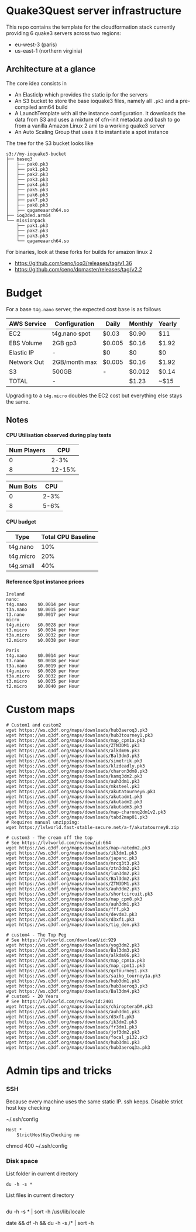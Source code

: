 # Quake3Quest server infrastructure

This repo contains the template for the cloudformation stack currently providing 6 quake3 servers across two regions:

- eu-west-3 (paris)
- us-east-1 (northern virginia)


## Architecture at a glance

The core idea consists in

- An ElasticIp which provides the static ip for the servers
- An S3 bucket to store the base ioquake3 files, namely all `.pk3` and a pre-compiled arm64 build
- A LaunchTemplate with all the instance configuration. It downloads the data from S3 and uses a mixture of cfn-init metadata and bash to go from a vanilla Amazon Linux 2 ami to a working quake3 server
- An Auto Scaling Group that uses it to instantiate a spot instance


The tree for the S3 bucket looks like

```
s3://my-ioquake3-bucket
├── baseq3
│   ├── pak0.pk3
│   ├── pak1.pk3
│   ├── pak2.pk3
│   ├── pak3.pk3
│   ├── pak4.pk3
│   ├── pak5.pk3
│   ├── pak6.pk3
│   ├── pak7.pk3
│   ├── pak8.pk3
│   ├── qagameaarch64.so
├── ioq3ded.arm64
└── missionpack
    ├── pak1.pk3
    ├── pak2.pk3
    ├── pak3.pk3
    └── qagameaarch64.so
```

For binaries, look at these forks for builds for amazon linux 2
- https://github.com/ceno/ioq3/releases/tag/v1.36
- https://github.com/ceno/dpmaster/releases/tag/v2.2

# Budget

For a base `t4g.nano` server, the expected cost base is as follows

| AWS Service | Configuration | Daily  | Monthly | Yearly |
|-------------|---------------|--------|---------|--------|
| EC2         | t4g.nano spot | $0.03  | $0.90   | $11    |
| EBS Volume  | 2GB gp3       | $0.005 | $0.16   | $1.92  |
| Elastic IP  | -             | $0     | $0      | $0     |
| Network Out | 2GB/month max | $0.005 | $0.16   | $1.92  |
| S3          | 500GB         | -      | $0.012  | $0.14  |
| TOTAL       | -             |        | $1.23   | ~$15   |

Upgrading to a `t4g.micro` doubles the EC2 cost but everything else
stays the same.


## Notes


#### CPU Utilisation observed during play tests

| Num Players | CPU    |
|-------------|--------|
| 0           | 2-3%   |
| 8           | 12-15% |

| Num Bots    | CPU    |
|-------------|--------|
| 0           | 2-3%   |
| 8           | 5-6% |


#### CPU budget

| Type      | Total CPU Baseline |
| --------- | ------------------ |
| t4g.nano  | 10%                |
| t4g.micro | 20%                |
| t4g.small | 40%                |

#### Reference  Spot instance prices

```
Ireland
nano:
t4g.nano	$0.0014 per Hour
t3a.nano	$0.0015 per Hour
t3.nano		$0.0017 per Hour
micro
t4g.micro	$0.0028 per Hour
t3.micro	$0.0034 per Hour
t3a.micro	$0.0032 per Hour
t2.micro	$0.0038 per Hour

Paris
t4g.nano	$0.0014 per Hour
t3.nano		$0.0018 per Hour
t3a.nano	$0.0019 per Hour
t4g.micro	$0.0028 per Hour
t3a.micro	$0.0032 per Hour
t3.micro	$0.0035 per Hour
t2.micro	$0.0040 per Hour
```

# Custom maps

```
# Custom1 and custom2 
wget https://ws.q3df.org/maps/downloads/hub3aeroq3.pk3
wget https://ws.q3df.org/maps/downloads/hub3tourney1.pk3
wget https://ws.q3df.org/maps/downloads/map_cpm1a.pk3
wget https://ws.q3df.org/maps/downloads/ZTN3DM1.pk3
wget https://ws.q3df.org/maps/downloads/alkdm06.pk3
wget https://ws.q3df.org/maps/downloads/Bal3dm3.pk3
wget https://ws.q3df.org/maps/downloads/simetrik.pk3
wget https://ws.q3df.org/maps/downloads/klzdeadly.pk3
wget https://ws.q3df.org/maps/downloads/charon3dm8.pk3
wget https://ws.q3df.org/maps/downloads/kamq3dm2.pk3
wget https://ws.q3df.org/maps/downloads/auh3dm1.pk3
wget https://ws.q3df.org/maps/downloads/mksteel.pk3
wget https://ws.q3df.org/maps/downloads/akutatourney6.pk3
wget https://ws.q3df.org/maps/downloads/akutadm1.pk3
wget https://ws.q3df.org/maps/downloads/akutadm2.pk3
wget https://ws.q3df.org/maps/downloads/akutadm3.pk3
wget https://ws.q3df.org/maps/downloads/map-charonq2dm1v2.pk3
wget https://ws.q3df.org/maps/downloads/tabd2map01.pk3
# Requires manual unzipping:
wget https://lvlworld.fast-stable-secure.net/a-f/akutatourney8.zip

# custom3 - The cream off the top
# See https://lvlworld.com/review/id:664
wget https://ws.q3df.org/maps/downloads/map-natedm2.pk3
wget https://ws.q3df.org/maps/downloads/ik3dm1.pk3
wget https://ws.q3df.org/maps/downloads/japanc.pk3
wget https://ws.q3df.org/maps/downloads/mrcq3t3.pk3
wget https://ws.q3df.org/maps/downloads/ztn3dm2.pk3
wget https://ws.q3df.org/maps/downloads/lun3dm2.pk3
wget https://ws.q3df.org/maps/downloads/Bal3dm2.pk3
wget https://ws.q3df.org/maps/downloads/ZTN3DM1.pk3
wget https://ws.q3df.org/maps/downloads/auh3dm2.pk3
wget https://ws.q3df.org/maps/downloads/shortcircuit.pk3
wget https://ws.q3df.org/maps/downloads/map_cpm8.pk3
wget https://ws.q3df.org/maps/downloads/auh3dm1.pk3
wget https://ws.q3df.org/maps/downloads/fff.pk3
wget https://ws.q3df.org/maps/downloads/devdm3.pk3
wget https://ws.q3df.org/maps/downloads/d3xf1.pk3
wget https://ws.q3df.org/maps/downloads/tig_den.pk3

# custom4 - The Top Peg
# See https://lvlworld.com/download/id:929 
wget https://ws.q3df.org/maps/downloads/yog3dm2.pk3
wget https://ws.q3df.org/maps/downloads/Bal3dm3.pk3
wget https://ws.q3df.org/maps/downloads/alkdm06.pk3
wget https://ws.q3df.org/maps/downloads/map_cpm1a.pk3
wget https://ws.q3df.org/maps/downloads/map_cpm11.pk3
wget https://ws.q3df.org/maps/downloads/qxtourney1.pk3
wget https://ws.q3df.org/maps/downloads/saiko_tourney1a.pk3
wget https://ws.q3df.org/maps/downloads/hub3dm1.pk3
wget https://ws.q3df.org/maps/downloads/hub3aeroq3.pk3
wget https://ws.q3df.org/maps/downloads/Bal3dm4.pk3
# custom5 - 20 Years
# See https://lvlworld.com/review/id:2401
wget https://ws.q3df.org/maps/downloads/chiropteraDM.pk3
wget https://ws.q3df.org/maps/downloads/auh3dm1.pk3
wget https://ws.q3df.org/maps/downloads/d3xf1.pk3
wget https://ws.q3df.org/maps/downloads/ik3dm2.pk3
wget https://ws.q3df.org/maps/downloads/fr3dm1.pk3
wget https://ws.q3df.org/maps/downloads/jof3dm2.pk3
wget https://ws.q3df.org/maps/downloads/focal_p132.pk3
wget https://ws.q3df.org/maps/downloads/hub3dm1.pk3
wget https://ws.q3df.org/maps/downloads/hub3aeroq3a.pk3
```

# Admin tips and tricks
### SSH
Because every machine uses the same static IP. ssh keeps. Disable strict host key checking

~/.ssh/config

```
Host *
    StrictHostKeyChecking no
```

chmod 400 ~/.ssh/config

### Disk space
List folder in current directory
```
du -h -s *
```
List files in current directory
```
```

du -h -s * | sort -h
/usr/lib/locale

date && df -h && du -h -s /* | sort -h
